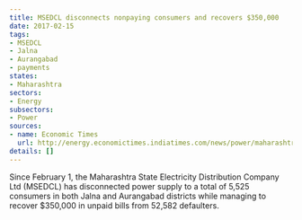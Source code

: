 ```yaml
---
title: MSEDCL disconnects nonpaying consumers and recovers $350,000
date: 2017-02-15
tags:
- MSEDCL
- Jalna
- Aurangabad
- payments
states:
- Maharashtra
sectors:
- Energy
subsectors:
- Power
sources:
- name: Economic Times
  url: http://energy.economictimes.indiatimes.com/news/power/maharashtra-power-discom-msedcl-disconnects-5000-connections/57092401
details: []
---
```


Since February 1, the Maharashtra State Electricity Distribution Company Ltd (MSEDCL) has disconnected power supply to a total of 5,525 consumers in both Jalna and Aurangabad districts while managing to recover $350,000 in unpaid bills from 52,582 defaulters.
